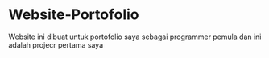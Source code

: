 # Website-Portofolio
Website ini dibuat untuk portofolio saya sebagai programmer pemula dan ini adalah projecr pertama saya
